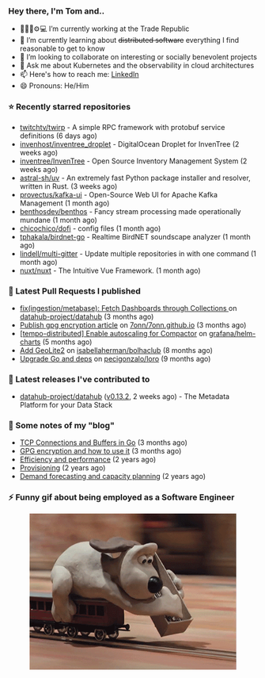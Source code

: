 ### Hey there, I'm Tom and..

- 🔭👨‍💻⚙💻 I’m currently working at the Trade Republic
- 🌱 I’m currently learning about ~~distributed software~~ everything I find reasonable to get to know
- 👯 I’m looking to collaborate on interesting or socially benevolent projects
- 💬 Ask me about Kubernetes and the observability in cloud architectures
- 📫 Here's how to reach me: [LinkedIn](https://www.linkedin.com/in/7onn)
- 😄 Pronouns: He/Him

### ⭐ Recently starred repositories

- [twitchtv/twirp](https://github.com/twitchtv/twirp) - A simple RPC framework with protobuf service definitions (6 days ago)
- [invenhost/inventree_droplet](https://github.com/invenhost/inventree_droplet) - DigitalOcean Droplet for InvenTree (2 weeks ago)
- [inventree/InvenTree](https://github.com/inventree/InvenTree) - Open Source Inventory Management System (2 weeks ago)
- [astral-sh/uv](https://github.com/astral-sh/uv) - An extremely fast Python package installer and resolver, written in Rust. (3 weeks ago)
- [provectus/kafka-ui](https://github.com/provectus/kafka-ui) - Open-Source Web UI for Apache Kafka Management (1 month ago)
- [benthosdev/benthos](https://github.com/benthosdev/benthos) - Fancy stream processing made operationally mundane (1 month ago)
- [chicochico/dofi](https://github.com/chicochico/dofi) - config files (1 month ago)
- [tphakala/birdnet-go](https://github.com/tphakala/birdnet-go) - Realtime BirdNET soundscape analyzer (1 month ago)
- [lindell/multi-gitter](https://github.com/lindell/multi-gitter) - Update multiple repositories in with one command (1 month ago)
- [nuxt/nuxt](https://github.com/nuxt/nuxt) - The Intuitive Vue Framework. (1 month ago)

### 🔨 Latest Pull Requests I published

- [fix(ingestion/metabase): Fetch Dashboards through Collections ](https://github.com/datahub-project/datahub/pull/9631) on [datahub-project/datahub](https://github.com/datahub-project/datahub) (3 months ago)
- [Publish gpg encryption article](https://github.com/7onn/7onn.github.io/pull/1) on [7onn/7onn.github.io](https://github.com/7onn/7onn.github.io) (3 months ago)
- [[tempo-distributed] Enable autoscaling for Compactor](https://github.com/grafana/helm-charts/pull/2817) on [grafana/helm-charts](https://github.com/grafana/helm-charts) (5 months ago)
- [Add GeoLite2](https://github.com/isabellaherman/bolhaclub/pull/3) on [isabellaherman/bolhaclub](https://github.com/isabellaherman/bolhaclub) (8 months ago)
- [Upgrade Go and deps](https://github.com/pecigonzalo/loro/pull/92) on [pecigonzalo/loro](https://github.com/pecigonzalo/loro) (9 months ago)

### 🔭 Latest releases I've contributed to

- [datahub-project/datahub](https://github.com/datahub-project/datahub) ([v0.13.2](https://github.com/datahub-project/datahub/releases/tag/v0.13.2), 2 weeks ago) - The Metadata Platform for your Data Stack

### 📝 Some notes of my "blog"

- [TCP Connections and Buffers in Go](https://www.7onn.dev/post/tcp-connections-and-buffers-in-go/) (3 months ago)
- [GPG encryption and how to use it](https://www.7onn.dev/post/gpg-encryption/) (3 months ago)
- [Efficiency and performance](https://www.7onn.dev/post/efficiency-and-performance/) (2 years ago)
- [Provisioning](https://www.7onn.dev/post/provisioning/) (2 years ago)
- [Demand forecasting and capacity planning](https://www.7onn.dev/post/demand-forecasting-and-capacity-planning/) (2 years ago)

### ⚡ Funny gif about being employed as a Software Engineer
<p align="center">
  <img alt="building the path" src="./giphy.gif" />
</p>
